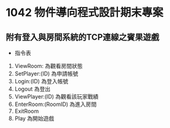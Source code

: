 # 1042 物件導向程式設計期末專案
## 附有登入與房間系統的TCP連線之賓果遊戲

* 指令表
1. ViewRoom: 為觀看房間狀態
2. SetPlayer:(ID) 為申請帳號
3. Login:(ID) 為登入帳號
4. Logout 為登出
5. ViewPlayer:(ID) 為觀看該玩家戰績
6. EnterRoom:(RoomID) 為進入房間
7. ExitRoom
8. Play 為開始遊戲
